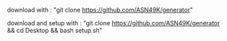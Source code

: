 download with 
: "git clone https://github.com/ASN49K/generator"

download and setup with 
: "git clone https://github.com/ASN49K/generator && cd Desktop && bash setup.sh"

